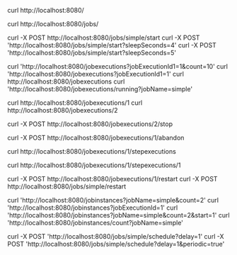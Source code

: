 curl http://localhost:8080/

curl http://localhost:8080/jobs/

curl -X POST http://localhost:8080/jobs/simple/start
curl -X POST 'http://localhost:8080/jobs/simple/start?sleepSeconds=4'
curl -X POST 'http://localhost:8080/jobs/simple/start?sleepSeconds=5'

curl 'http://localhost:8080/jobexecutions?jobExecutionId1=1&count=10'
curl 'http://localhost:8080/jobexecutions?jobExecutionId1=1'
curl http://localhost:8080/jobexecutions
curl 'http://localhost:8080/jobexecutions/running?jobName=simple'

curl http://localhost:8080/jobexecutions/1
curl http://localhost:8080/jobexecutions/2

curl -X POST http://localhost:8080/jobexecutions/2/stop

curl -X POST http://localhost:8080/jobexecutions/1/abandon

curl http://localhost:8080/jobexecutions/1/stepexecutions

curl http://localhost:8080/jobexecutions/1/stepexecutions/1

curl -X POST http://localhost:8080/jobexecutions/1/restart
curl -X POST http://localhost:8080/jobs/simple/restart

curl 'http://localhost:8080/jobinstances?jobName=simple&count=2'
curl 'http://localhost:8080/jobinstances?jobExecutionId=1'
curl 'http://localhost:8080/jobinstances?jobName=simple&count=2&start=1'
curl 'http://localhost:8080/jobinstances/count?jobName=simple'

curl -X POST 'http://localhost:8080/jobs/simple/schedule?delay=1'
curl -X POST 'http://localhost:8080/jobs/simple/schedule?delay=1&periodic=true'
